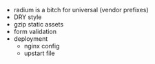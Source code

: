 * radium is a bitch for universal (vendor prefixes)
* DRY style
* gzip static assets
* form validation
* deployment
    * nginx config
    * upstart file
